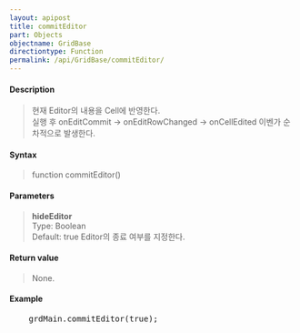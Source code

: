 ```yaml
---
layout: apipost
title: commitEditor
part: Objects
objectname: GridBase
directiontype: Function
permalink: /api/GridBase/commitEditor/
---
```



#### Description

> 현재 Editor의 내용을 Cell에 반영한다.  
> 실행 후 onEditCommit -> onEditRowChanged -> onCellEdited 이벤가 순차적으로 발생한다.

#### Syntax

> function commitEditor()  

#### Parameters

> **hideEditor**  
> Type: Boolean  
> Default: true
> Editor의 종료 여부를 지정한다.

#### Return value

> None.

#### Example

<pre class="prettyprint">
    grdMain.commitEditor(true);
</pre>





